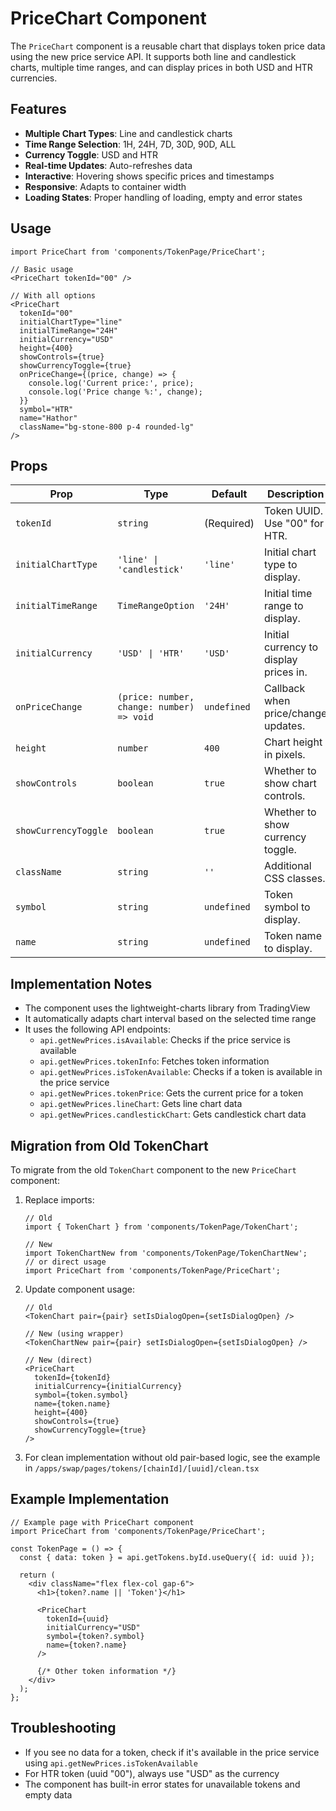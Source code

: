 # PriceChart Component

The `PriceChart` component is a reusable chart that displays token price data using the new price service API. It supports both line and candlestick charts, multiple time ranges, and can display prices in both USD and HTR currencies.

## Features

- **Multiple Chart Types**: Line and candlestick charts
- **Time Range Selection**: 1H, 24H, 7D, 30D, 90D, ALL
- **Currency Toggle**: USD and HTR
- **Real-time Updates**: Auto-refreshes data
- **Interactive**: Hovering shows specific prices and timestamps
- **Responsive**: Adapts to container width
- **Loading States**: Proper handling of loading, empty and error states

## Usage

```tsx
import PriceChart from 'components/TokenPage/PriceChart';

// Basic usage
<PriceChart tokenId="00" />

// With all options
<PriceChart 
  tokenId="00"
  initialChartType="line"
  initialTimeRange="24H"
  initialCurrency="USD"
  height={400}
  showControls={true}
  showCurrencyToggle={true}
  onPriceChange={(price, change) => {
    console.log('Current price:', price);
    console.log('Price change %:', change);
  }}
  symbol="HTR"
  name="Hathor"
  className="bg-stone-800 p-4 rounded-lg"
/>
```

## Props

| Prop | Type | Default | Description |
|------|------|---------|-------------|
| `tokenId` | `string` | (Required) | Token UUID. Use "00" for HTR. |
| `initialChartType` | `'line' \| 'candlestick'` | `'line'` | Initial chart type to display. |
| `initialTimeRange` | `TimeRangeOption` | `'24H'` | Initial time range to display. |
| `initialCurrency` | `'USD' \| 'HTR'` | `'USD'` | Initial currency to display prices in. |
| `onPriceChange` | `(price: number, change: number) => void` | `undefined` | Callback when price/change updates. |
| `height` | `number` | `400` | Chart height in pixels. |
| `showControls` | `boolean` | `true` | Whether to show chart controls. |
| `showCurrencyToggle` | `boolean` | `true` | Whether to show currency toggle. |
| `className` | `string` | `''` | Additional CSS classes. |
| `symbol` | `string` | `undefined` | Token symbol to display. |
| `name` | `string` | `undefined` | Token name to display. |

## Implementation Notes

- The component uses the lightweight-charts library from TradingView
- It automatically adapts chart interval based on the selected time range
- It uses the following API endpoints:
  - `api.getNewPrices.isAvailable`: Checks if the price service is available
  - `api.getNewPrices.tokenInfo`: Fetches token information
  - `api.getNewPrices.isTokenAvailable`: Checks if a token is available in the price service
  - `api.getNewPrices.tokenPrice`: Gets the current price for a token
  - `api.getNewPrices.lineChart`: Gets line chart data
  - `api.getNewPrices.candlestickChart`: Gets candlestick chart data

## Migration from Old TokenChart

To migrate from the old `TokenChart` component to the new `PriceChart` component:

1. Replace imports:
   ```tsx
   // Old
   import { TokenChart } from 'components/TokenPage/TokenChart';
   
   // New
   import TokenChartNew from 'components/TokenPage/TokenChartNew';
   // or direct usage
   import PriceChart from 'components/TokenPage/PriceChart';
   ```

2. Update component usage:
   ```tsx
   // Old
   <TokenChart pair={pair} setIsDialogOpen={setIsDialogOpen} />
   
   // New (using wrapper)
   <TokenChartNew pair={pair} setIsDialogOpen={setIsDialogOpen} />
   
   // New (direct)
   <PriceChart
     tokenId={tokenId}
     initialCurrency={initialCurrency}
     symbol={token.symbol}
     name={token.name}
     height={400}
     showControls={true}
     showCurrencyToggle={true}
   />
   ```

3. For clean implementation without old pair-based logic, see the example in `/apps/swap/pages/tokens/[chainId]/[uuid]/clean.tsx`

## Example Implementation

```tsx
// Example page with PriceChart component
import PriceChart from 'components/TokenPage/PriceChart';

const TokenPage = () => {
  const { data: token } = api.getTokens.byId.useQuery({ id: uuid });
  
  return (
    <div className="flex flex-col gap-6">
      <h1>{token?.name || 'Token'}</h1>
      
      <PriceChart
        tokenId={uuid}
        initialCurrency="USD" 
        symbol={token?.symbol}
        name={token?.name}
      />
      
      {/* Other token information */}
    </div>
  );
};
```

## Troubleshooting

- If you see no data for a token, check if it's available in the price service using `api.getNewPrices.isTokenAvailable`
- For HTR token (uuid "00"), always use "USD" as the currency
- The component has built-in error states for unavailable tokens and empty data
